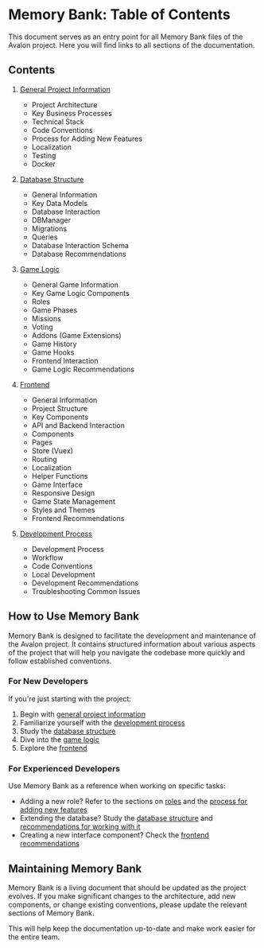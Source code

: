 # Memory Bank: Table of Contents

This document serves as an entry point for all Memory Bank files of the Avalon project. Here you will find links to all sections of the documentation.

## Contents

1. [General Project Information](memory-bank.md)

   - Project Architecture
   - Key Business Processes
   - Technical Stack
   - Code Conventions
   - Process for Adding New Features
   - Localization
   - Testing
   - Docker

2. [Database Structure](memory-bank-db.md)

   - General Information
   - Key Data Models
   - Database Interaction
   - DBManager
   - Migrations
   - Queries
   - Database Interaction Schema
   - Database Recommendations

3. [Game Logic](memory-bank-game.md)

   - General Game Information
   - Key Game Logic Components
   - Roles
   - Game Phases
   - Missions
   - Voting
   - Addons (Game Extensions)
   - Game History
   - Game Hooks
   - Frontend Interaction
   - Game Logic Recommendations

4. [Frontend](memory-bank-frontend.md)

   - General Information
   - Project Structure
   - Key Components
   - API and Backend Interaction
   - Components
   - Pages
   - Store (Vuex)
   - Routing
   - Localization
   - Helper Functions
   - Game Interface
   - Responsive Design
   - Game State Management
   - Styles and Themes
   - Frontend Recommendations

5. [Development Process](memory-bank-development.md)
   - Development Process
   - Workflow
   - Code Conventions
   - Local Development
   - Development Recommendations
   - Troubleshooting Common Issues

## How to Use Memory Bank

Memory Bank is designed to facilitate the development and maintenance of the Avalon project. It contains structured information about various aspects of the project that will help you navigate the codebase more quickly and follow established conventions.

### For New Developers

If you're just starting with the project:

1. Begin with [general project information](memory-bank.md)
2. Familiarize yourself with the [development process](memory-bank-development.md)
3. Study the [database structure](memory-bank-db.md)
4. Dive into the [game logic](memory-bank-game.md)
5. Explore the [frontend](memory-bank-frontend.md)

### For Experienced Developers

Use Memory Bank as a reference when working on specific tasks:

- Adding a new role? Refer to the sections on [roles](memory-bank-game.md) and the [process for adding new features](memory-bank.md)
- Extending the database? Study the [database structure](memory-bank-db.md) and [recommendations for working with it](memory-bank-db.md)
- Creating a new interface component? Check the [frontend recommendations](memory-bank-frontend.md)

## Maintaining Memory Bank

Memory Bank is a living document that should be updated as the project evolves. If you make significant changes to the architecture, add new components, or change existing conventions, please update the relevant sections of Memory Bank.

This will help keep the documentation up-to-date and make work easier for the entire team.
